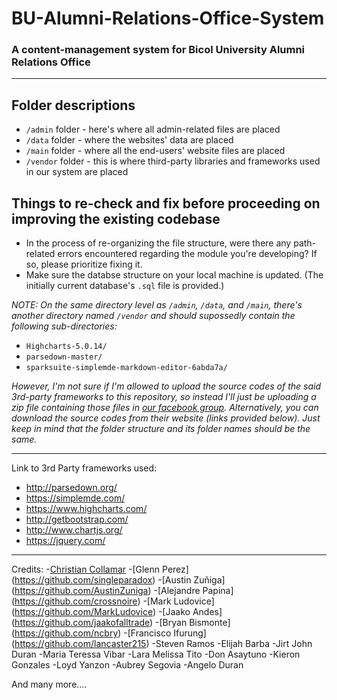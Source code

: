 # BU-Alumni-Relations-Office-System
### A content-management system for Bicol University Alumni Relations Office

---

## Folder descriptions
- `/admin` folder - here's where all admin-related files are placed
- `/data` folder - where the websites' data are placed
- `/main` folder - where all the end-users' website files are placed
- `/vendor` folder - this is where third-party libraries and frameworks used in our system are placed

## Things to re-check and fix before proceeding on improving the existing codebase
- In the process of re-organizing the file structure, were there any path-related errors encountered regarding the module you're developing? If so, please prioritize fixing it.
- Make sure the databse structure on your local machine is updated. (The initially current database's `.sql` file is provided.)

*NOTE: On the same directory level as `/admin`, `/data`, and `/main`, there's another directory named `/vendor` and should supossedly contain the following sub-directories:*
- `Highcharts-5.0.14/`
- `parsedown-master/`
- `sparksuite-simplemde-markdown-editor-6abda7a/`

*However, I'm not sure if I'm allowed to upload the source codes of the said 3rd-party frameworks to this repository, so instead I'll just be uploading a zip file containing those files in [our facebook group](https://www.facebook.com/groups/1398253680265313/1465062910251056/). Alternatively, you can download the source codes from their website (links provided below). Just keep in mind that the folder structure and its folder names should be the same.*

---

Link to 3rd Party frameworks used:
* http://parsedown.org/
* https://simplemde.com/
* https://www.highcharts.com/
* http://getbootstrap.com/
* http://www.chartjs.org/
* https://jquery.com/

---

Credits:
-[Christian Collamar](https://github.com/C-Collamar)
-[Glenn Perez] (https://github.com/singleparadox)
-[Austin Zuñiga] (https://github.com/AustinZuniga)
-[Alejandre Papina] (https://github.com/crossnoire)
-[Mark Ludovice] (https://github.com/MarkLudovice)
-[Jaako Andes] (https://github.com/jaakofalltrade)
-[Bryan Bismonte] (https://github.com/ncbry)
-[Francisco Ifurung] (https://github.com/lancaster215)
-Steven Ramos
-Elijah Barba
-Jirt John Duran
-Maria Teressa Vibar
-Lara Melissa Tito
-Don Asaytuno
-Kieron Gonzales
-Loyd Yanzon
-Aubrey Segovia
-Angelo Duran

And many more....
